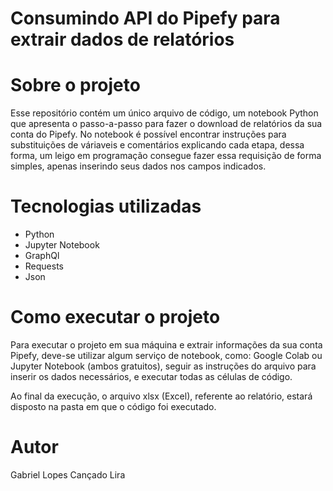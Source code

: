 # Consumindo API do Pipefy para extrair dados de relatórios

# Sobre o projeto

Esse repositório contém um único arquivo de código, um notebook Python que apresenta o passo-a-passo para fazer o download de relatórios da sua conta do Pipefy.
No notebook é possível encontrar instruções para substituições de váriaveis e comentários explicando cada etapa, dessa forma, um leigo em programação consegue fazer essa requisição de forma simples, apenas inserindo seus dados nos campos indicados.

# Tecnologias utilizadas
- Python
- Jupyter Notebook
- GraphQl
- Requests
- Json

# Como executar o projeto

Para executar o projeto em sua máquina e extrair informações da sua conta Pipefy, deve-se utilizar algum serviço de notebook, como: Google Colab ou Jupyter Notebook (ambos gratuitos), seguir as instruções do arquivo para inserir os dados necessários, e executar todas as células de código.

Ao final da execução, o arquivo xlsx (Excel), referente ao relatório, estará disposto na pasta em que o código foi executado.

# Autor

Gabriel Lopes Cançado Lira
